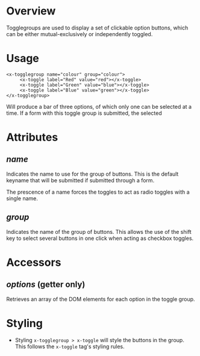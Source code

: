 # Overview

Togglegroups are used to display a set of clickable option buttons, which can be either mutual-exclusively or independently toggled.

# Usage

    <x-togglegroup name="colour" group="colour">
         <x-toggle label="Red" value="red"></x-toggle>
         <x-toggle label="Green" value="blue"></x-toggle>
         <x-toggle label="Blue" value="green"></x-toggle>
    </x-togglegroup>

Will produce a bar of three options, of which only one can be selected at a time. If a form with this toggle group is submitted, the selected 

# Attributes

## ___name___

Indicates the name to use for the group of buttons. This is the default keyname that will be submitted if submitted through a form.

The prescence of a name forces the toggles to act as radio toggles with a single name.

## ___group___

Indicates the name of the group of buttons. This allows the use of the shift key to select several buttons in one click when acting as checkbox toggles.

# Accessors

## ___options___ (getter only)

Retrieves an array of the DOM elements for each option in the toggle group.

# Styling

- Styling `x-togglegroup > x-toggle` will style the buttons in the group. This follows the `x-toggle` tag's styling rules.

